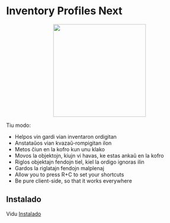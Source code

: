 # Inventory Profiles Next

<p align="center">
    <img src="https://raw.githubusercontent.com/blackd/Inventory-Profiles/all-in-one/description/output.webp" width="250px">
</p>

Tiu modo:

- Helpos vin gardi vian inventaron ordigitan
- Anstataŭos vian kvazaŭ-rompigitan ilon
- Metos ĉiun en la kofro kun unu klako
- Movos la objektojn, kiujn vi havas, ke estas ankaŭ en la kofro
- Riglos objektajn fendojn tiel, kiel la ordigo ignoras ilin
- Gardos la riglatajn fendojn malplenaj
- Allow you to press R+C to set your shortcuts
- Be pure client-side, so that it works everywhere

## Instalado

Vidu [Instalado](installation.md)
